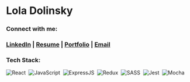 # Lola Dolinsky

### Connect with me:
<h3><a href="https://www.linkedin.com/in/lola-dolinsky/">LinkedIn</a> | <a href="./Lola_Dolinsky_Resume_05_2021.pdf" type="application/pdf">Resume</a> | <a href="https://alumni.turing.io/alumni/lola-dolinsky">Portfolio</a> | <a href="mailto:dolinsky.lola@gmail.com">Email</a></h3>

<h3>Tech Stack:</h3>
  <p>
    <img alt="React" src="https://img.shields.io/badge/react%20-%2320232a.svg?&style=for-the-badge&logo=react&logoColor=%2361DAFB" />&nbsp;
    <img alt="JavaScript" src="https://img.shields.io/badge/javascript%20-%23323330.svg?&style=for-the-badge&logo=javascript&logoColor=%23F7DF1E" />&nbsp;
    <img alt="ExpressJS" src="https://img.shields.io/badge/express%20-%23007ACC.svg?&style=for-the-badge&logo=express&logoColor=white"/>&nbsp;
    <img alt="Redux" src="https://img.shields.io/badge/redux%20-%23593d88.svg?&style=for-the-badge&logo=redux&logoColor=white" />&nbsp;
    <img alt="SASS" src="https://img.shields.io/badge/SASS%20-hotpink.svg?&style=for-the-badge&logo=SASS&logoColor=white"/>&nbsp;
    <img alt="Jest" src="https://img.shields.io/badge/-jest-%23C21325?&style=for-the-badge&logo=jest&logoColor=white"/>&nbsp;
    <img alt="Mocha" src="https://img.shields.io/badge/-mocha-%238D6748?&style=for-the-badge&logo=mocha&logoColor=white"/>&nbsp;
  </p>
